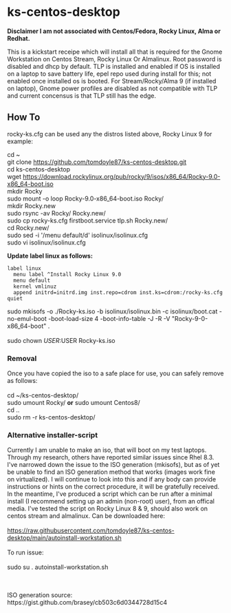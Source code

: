 #  ks-centos-desktop
**Disclaimer I am not associated with Centos/Fedora, Rocky Linux, Alma or Redhat.**

This is a kickstart receipe which will install all that is required for the Gnome Workstation on Centos Stream, Rocky Linux Or Almalinux. Root password is disabled and dhcp by default. TLP is installed and enabled if OS is installed on a laptop to save battery life, epel repo used during install for this; not enabled once installed os is booted. For Stream/Rocky/Alma 9 (if installed on laptop), Gnome power profiles are disabled as not compatible with TLP and current concensus is that TLP still has the edge. 

## How To

rocky-ks.cfg can be used any the distros listed above, Rocky Linux 9 for example:<BR>
  
cd ~<BR> 
git clone https://github.com/tomdoyle87/ks-centos-desktop.git<BR>
cd ks-centos-desktop<BR>
wget https://download.rockylinux.org/pub/rocky/9/isos/x86_64/Rocky-9.0-x86_64-boot.iso<BR>
mkdir Rocky<BR>
sudo mount -o loop Rocky-9.0-x86_64-boot.iso Rocky/<BR> 
mkdir Rocky.new<BR>
sudo rsync -av Rocky/ Rocky.new/<BR>
sudo cp rocky-ks.cfg firstboot.service tlp.sh Rocky.new/<BR>
cd Rocky.new/<BR>
sudo sed -i '/menu default/d' isolinux/isolinux.cfg<BR>
sudo vi isolinux/isolinux.cfg

**Update label linux as follows:**

    label linux
      menu label ^Install Rocky Linux 9.0
      menu default 
      kernel vmlinuz
      append initrd=initrd.img inst.repo=cdrom inst.ks=cdrom:/rocky-ks.cfg quiet
 
sudo mkisofs -o ./Rocky-ks.iso -b isolinux/isolinux.bin -c isolinux/boot.cat -no-emul-boot -boot-load-size 4 -boot-info-table -J -R -V "Rocky-9-0-x86_64-boot" .<BR>
<BR>
sudo chown $USER:$USER Rocky-ks.iso

### Removal
Once you have copied the iso to a safe place for use, you can safely remove as follows:<BR>
<BR>
cd ~/ks-centos-desktop/<BR>
sudo umount Rocky/ **or** sudo umount Centos8/<BR>
cd ..<BR>
sudo rm -r ks-centos-desktop/<BR>

### Alternative installer-script

Currently I am unable to make an iso, that will boot on my test laptops. Through my research, others have reported similar issues since Rhel 8.3. I've narrowed down the issue to the ISO generation (mkisofs), but as of yet be unable to find an ISO generation method that works (images work fine on virtualized). I will continue to look into this and if any body can provide instructions or hints on the correct procedure, it will be gratefully received. In the meantime, I've produced a script which can be run after a minimal install (I recommend setting up an admin (non-root) user), from an offical media. I've tested the script on Rocky Linux 8 & 9, should also work on centos stream and almalinux. Can be downloaded here:<BR>
<BR>
https://raw.githubusercontent.com/tomdoyle87/ks-centos-desktop/main/autoinstall-workstation.sh
<BR>
<BR>
To run issue:<BR>
<BR>
sudo su
. autoinstall-workstation.sh

<BR>
<BR>
ISO generation source: https://gist.github.com/brasey/cb503c6d0344728d15c4
